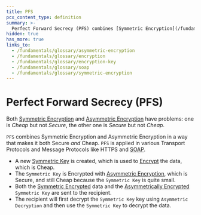 ```yaml
---
title: PFS
pcx_content_type: definition
summary: >-
  Perfect Forward Secrecy (PFS) combines [Symmetric Encryption](/fundamentals/glossary/#symmetric-encryption) and [Asymmetric Encryption](/fundamentals/glossary/#asymmetric-encryption) in a way that makes it both Secure *and* Cheap. PFS is applied in various Transport Protocols and Message Protocols like HTTPS and [SOAP](/fundamentals/glossary/#soap).
hidden: true
has_more: true
links_to:
  - /fundamentals/glossary/asymmetric-encryption
  - /fundamentals/glossary/encryption
  - /fundamentals/glossary/encryption-key
  - /fundamentals/glossary/soap
  - /fundamentals/glossary/symmetric-encryption
---
```


# Perfect Forward Secrecy (PFS)

Both [Symmetric Encryption](/fundamentals/glossary/symmetric-encryption) and [Asymmetric Encryption](/fundamentals/glossary/asymmetric-encryption) have problems: one is _Cheap_ but not _Secure_, the other one is _Secure_ but not _Cheap_.

`PFS` combines Symmetric Encryption and Asymmetric Encryption in a way that makes it both Secure _and_ Cheap. `PFS` is applied in various Transport Protocols and Message Protocols like HTTPS and [SOAP](/fundamentals/glossary/soap).

- A new [Symmetric Key](/fundamentals/glossary/encryption-key) is created, which is used to [Encrypt](/fundamentals/glossary/encryption) the data, which is Cheap.
- The `Symmetric Key` is Encrypted with [Asymmetric Encryption](/fundamentals/glossary/encryption-key), which is Secure, and still Cheap because the `Symmetric Key` is quite small.
- Both the [Symmetric Encrypted](/fundamentals/glossary/symmetric-encryption) data and the [Asymmetrically Encrypted](/fundamentals/glossary/asymmetric-encryption) `Symmetric Key` are sent to the recipient.
- The recipient will first decrypt the `Symmetric Key` key using `Asymmetric Decryption` and then use the `Symmetric Key` to decrypt the data.
